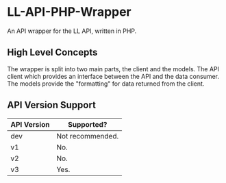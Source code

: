 # LL-API-PHP-Wrapper
An API wrapper for the LL API, written in PHP.

## High Level Concepts
The wrapper is split into two main parts, the client and the models.
The API client which provides an interface between the API and the data consumer.
The models provide the "formatting" for data returned from the client.

## API Version Support
| API Version | Supported? |
| --- | --- |
| dev | Not recommended. |
| v1 | No. |
| v2 | No. |
| v3 | Yes. |